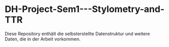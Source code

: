 # DH-Project-Sem1---Stylometry-and-TTR
Diese Repository enthält die selbsterstellte Datenstruktur und weitere Daten, die in der Arbeit vorkommen.
